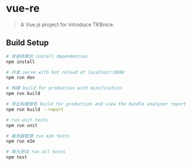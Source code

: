 # vue-re

> A Vue.js project for introduce  TKBnice.

## Build Setup

``` bash
# 安装依赖包 install dependencies
npm install

# 开发 serve with hot reload at localhost:8080
npm run dev

# 构建 build for production with minification
npm run build

# 导出构建报告 build for production and view the bundle analyzer report
npm run build --report

# run unit tests
npm run unit

# 服务器管理 run e2e tests
npm run e2e

# 单元测试 run all tests
npm test
```

